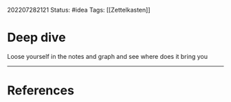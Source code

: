 202207282121
Status: #idea
Tags: [[Zettelkasten]]

# Deep dive
Loose yourself in the notes and graph and see where does it bring you

---
# References